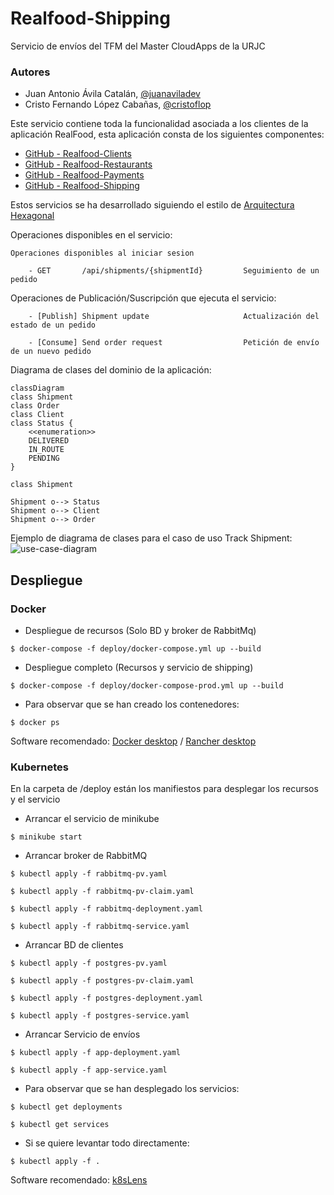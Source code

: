 # Realfood-Shipping

Servicio de envíos del TFM del Master CloudApps de la URJC

### Autores

- Juan Antonio Ávila Catalán, [@juanaviladev](https://github.com/juanaviladev)
- Cristo Fernando López Cabañas, [@cristoflop](https://github.com/cristoflop)

Este servicio contiene toda la funcionalidad asociada a los clientes de la aplicación RealFood, esta aplicación consta
de los siguientes componentes:

- [GitHub - Realfood-Clients](https://github.com/MasterCloudApps-Projects/realfood-clients)
- [GitHub - Realfood-Restaurants](https://github.com/MasterCloudApps-Projects/realfood-restaurants)
- [GitHub - Realfood-Payments](https://github.com/MasterCloudApps-Projects/realfood-payments)
- [GitHub - Realfood-Shipping](https://github.com/MasterCloudApps-Projects/realfood-shipping)

Estos servicios se ha desarrollado siguiendo el estilo
de [Arquitectura Hexagonal](https://es.wikipedia.org/wiki/Arquitectura_hexagonal_(software))

Operaciones disponibles en el servicio:

    Operaciones disponibles al iniciar sesion

        - GET       /api/shipments/{shipmentId}         Seguimiento de un pedido

Operaciones de Publicación/Suscripción que ejecuta el servicio:

        - [Publish] Shipment update                     Actualización del estado de un pedido

        - [Consume] Send order request                  Petición de envío de un nuevo pedido

Diagrama de clases del dominio de la aplicación:

```mermaid
classDiagram
class Shipment
class Order
class Client
class Status {
    <<enumeration>>
    DELIVERED
    IN_ROUTE
    PENDING
}

class Shipment

Shipment o--> Status
Shipment o--> Client
Shipment o--> Order
```

Ejemplo de diagrama de clases para el caso de uso Track Shipment:
![use-case-diagram](http://www.plantuml.com/plantuml/proxy?cache=no&src=https://raw.githubusercontent.com/MasterCloudApps-Projects/realfood-shipping/main/docs/track-shipment-usecase.puml)

## Despliegue

### Docker

- Despliegue de recursos (Solo BD y broker de RabbitMq)

```
$ docker-compose -f deploy/docker-compose.yml up --build
```

- Despliegue completo (Recursos y servicio de shipping)

```
$ docker-compose -f deploy/docker-compose-prod.yml up --build
```

- Para observar que se han creado los contenedores:

```
$ docker ps
```

Software recomendado: [Docker desktop](https://www.docker.com/) / [Rancher desktop](https://rancherdesktop.io/)

### Kubernetes

En la carpeta de /deploy están los manifiestos para desplegar los recursos y el servicio

- Arrancar el servicio de minikube

```
$ minikube start
```

- Arrancar broker de RabbitMQ

```
$ kubectl apply -f rabbitmq-pv.yaml

$ kubectl apply -f rabbitmq-pv-claim.yaml

$ kubectl apply -f rabbitmq-deployment.yaml

$ kubectl apply -f rabbitmq-service.yaml
```

- Arrancar BD de clientes

```
$ kubectl apply -f postgres-pv.yaml

$ kubectl apply -f postgres-pv-claim.yaml

$ kubectl apply -f postgres-deployment.yaml

$ kubectl apply -f postgres-service.yaml
```

- Arrancar Servicio de envíos

```
$ kubectl apply -f app-deployment.yaml

$ kubectl apply -f app-service.yaml
```

- Para observar que se han desplegado los servicios:

```
$ kubectl get deployments

$ kubectl get services
```

- Si se quiere levantar todo directamente:
```
$ kubectl apply -f .
```

Software recomendado: [k8sLens](https://k8slens.dev/)
